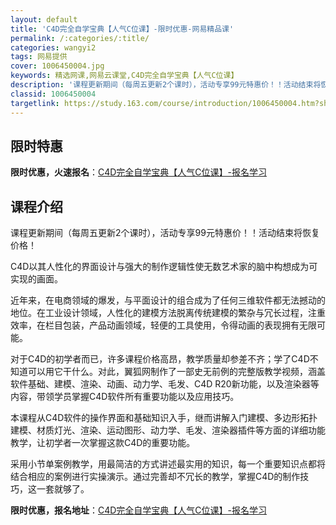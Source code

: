 ```yaml
---
layout: default
title: 'C4D完全自学宝典【人气C位课】-限时优惠-网易精品课'
permalink: /:categories/:title/
categories: wangyi2
tags: 网易提供
cover: 1006450004.jpg
keywords: 精选网课,网易云课堂,C4D完全自学宝典【人气C位课】
description: '课程更新期间（每周五更新2个课时），活动专享99元特惠价！！活动结束将恢复价格！C4D以其人性化的界面设计与强大的制作逻'
classid: 1006450004
targetlink: https://study.163.com/course/introduction/1006450004.htm?share=1&shareId=1025206652&utm_campaign=share&utm_medium=iphoneShare&utm_source=&utm_u=1025206652
---
```


## 限时特惠

**限时优惠，火速报名**：[C4D完全自学宝典【人气C位课】-报名学习](https://study.163.com/course/introduction/1006450004.htm?share=1&shareId=1025206652&utm_campaign=share&utm_medium=iphoneShare&utm_source=&utm_u=1025206652)

## 课程介绍

课程更新期间（每周五更新2个课时），活动专享99元特惠价！！活动结束将恢复价格！



C4D以其人性化的界面设计与强大的制作逻辑性使无数艺术家的脑中构想成为可实现的画面。



近年来，在电商领域的爆发，与平面设计的组合成为了任何三维软件都无法撼动的地位。在工业设计领域，人性化的建模方法脱离传统建模的繁杂与冗长过程，注重效率，在栏目包装，产品动画领域，轻便的工具使用，令得动画的表现拥有无限可能。



对于C4D的初学者而已，许多课程价格高昂，教学质量却参差不齐；学了C4D不知道可以用它干什么。对此，翼狐网制作了一部史无前例的完整版教学视频，涵盖软件基础、建模、渲染、动画、动力学、毛发、C4D R20新功能，以及渲染器等内容，带领学员掌握C4D软件所有重要功能以及应用技巧。



本课程从C4D软件的操作界面和基础知识入手，继而讲解入门建模、多边形拓扑建模、材质灯光、渲染、运动图形、动力学、毛发、渲染器插件等方面的详细功能教学，让初学者一次掌握这款C4D的重要功能。



采用小节单案例教学，用最简洁的方式讲述最实用的知识，每一个重要知识点都将结合相应的案例进行实操演示。通过完善却不冗长的教学，掌握C4D的制作技巧，这一套就够了。

**限时优惠，报名地址**：[C4D完全自学宝典【人气C位课】-报名学习](https://study.163.com/course/introduction/1006450004.htm?share=1&shareId=1025206652&utm_campaign=share&utm_medium=iphoneShare&utm_source=&utm_u=1025206652)

